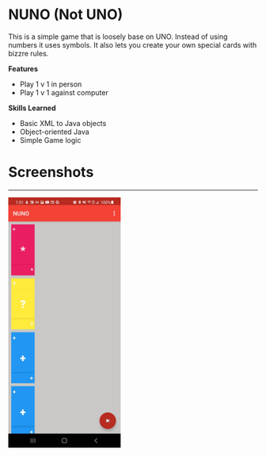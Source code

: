 # NUNO (Not UNO)

This is a simple game that is loosely base on UNO. Instead of using numbers
it uses symbols. It also lets you create your own special cards with bizzre rules.

**Features**
- Play 1 v 1 in person
- Play 1 v 1 against computer  
 

**Skills Learned**
- Basic XML to Java objects 
- Object-oriented Java 
- Simple Game logic 

# Screenshots
 -----------
<img width="45%" src="./github/10.jpg"/> 


